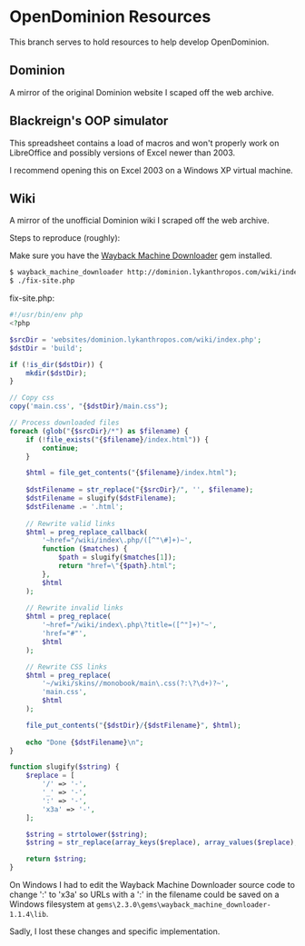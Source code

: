 # OpenDominion Resources

This branch serves to hold resources to help develop OpenDominion.

## Dominion

A mirror of the original Dominion website I scaped off the web archive.

## Blackreign's OOP simulator

This spreadsheet contains a load of macros and won't properly work on LibreOffice and possibly versions of Excel newer than 2003.

I recommend opening this on Excel 2003 on a Windows XP virtual machine.

## Wiki

A mirror of the unofficial Dominion wiki I scraped off the web archive.

Steps to reproduce (roughly):

Make sure you have the [Wayback Machine Downloader](https://github.com/hartator/wayback-machine-downloader) gem installed.

```bash
$ wayback_machine_downloader http://dominion.lykanthropos.com/wiki/index.php/ --from 20110508222237 --to 20141017235815
$ ./fix-site.php
```

fix-site.php:
```php
#!/usr/bin/env php
<?php

$srcDir = 'websites/dominion.lykanthropos.com/wiki/index.php';
$dstDir = 'build';

if (!is_dir($dstDir)) {
	mkdir($dstDir);
}

// Copy css
copy('main.css', "{$dstDir}/main.css");

// Process downloaded files
foreach (glob("{$srcDir}/*") as $filename) {
	if (!file_exists("{$filename}/index.html")) {
		continue;
	}

	$html = file_get_contents("{$filename}/index.html");
	
	$dstFilename = str_replace("{$srcDir}/", '', $filename);
	$dstFilename = slugify($dstFilename);
	$dstFilename .= '.html';
	
	// Rewrite valid links
	$html = preg_replace_callback(
		'~href="/wiki/index\.php/([^"\#]+)~',
		function ($matches) {
			$path = slugify($matches[1]);
			return "href=\"{$path}.html";
		},
		$html
	);
	
	// Rewrite invalid links
	$html = preg_replace(
		'~href="/wiki/index\.php\?title=([^"]+)"~', 
		'href="#"',
		$html
	);

	// Rewrite CSS links
	$html = preg_replace(
		'~/wiki/skins//monobook/main\.css(?:\?\d+)?~',
		'main.css',
		$html
	);

	file_put_contents("{$dstDir}/{$dstFilename}", $html);
	
	echo "Done {$dstFilename}\n";
}

function slugify($string) {
	$replace = [
		'/' => '-',
		'_' => '-',
		':' => '-',
		'x3a' => '-',
	];

	$string = strtolower($string);
	$string = str_replace(array_keys($replace), array_values($replace), $string);

	return $string;
}
```

On Windows I had to edit the Wayback Machine Downloader source code to change ':' to 'x3a' so URLs with a ':' in the
filename could be saved on a Windows filesystem at `gems\2.3.0\gems\wayback_machine_downloader-1.1.4\lib`.

Sadly, I lost these changes and specific implementation.
